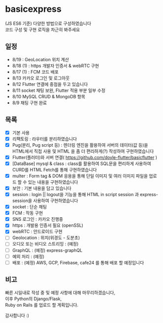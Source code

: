 # basicexpress
(JS ES6 기준) 다양한 방법으로 구성하였습니다  
코드 구성 및 구현 로직을 차근히 봐주세요  
   
## 일정
- 8/19 : GeoLocation 위치 계산
- 8/18 (1) : https 개발자 인증서 & webRTC 구현
- 8/17 (1) : FCM 코드 배포
- 8/13 카카오 로그인 및 로그아웃
- 8/12 Flutter 연결에 중점을 두고 있습니다  
- 8/11 socket 채팅 보완, Flutter 적용 부분 일부 수정  
- 8/10 MySQL CRUD & MongoDB 항목  
- 8/9 채팅 구현 완료  
  
## 목록
- [x] 기본 사용
- [x] 리팩토링 : 라우터를 분리하였습니다
- [x] Pug(분리, Pug script 등) : 렌더링 엔진을 활용하여 서버의 데이터(값 등)을 HTML에서 직접 사용 및 HTML 을 좀 더 편리하게(?) 작성하여 구현하였습니다
- [x] Flutter(플러터)와 서버 연결( https://github.com/doyle-flutter/basicflutter )
- [x] [DataBase] mysql & class : class를 활용하여 SQL문을 편리하게 사용하여 CURD를 HTML Fetch를 통해 구현하였습니다
- [x] multer : Form tag & DOM 응용을 통해 단일 이미지 및 여러 이미지 파일을 업로드 할 수 있는 내용을 구현하였습니다  
- [x] 보안 : 기본 내용을 담고 있습니다
- [x] session : login || logout을 기능을 통해 HTML in script session 과 express-session을 사용하여 구현하였습니다
- [x] socket : 단순 채팅
- [x] FCM : 작동 구현
- [x] SNS 로그인 : 카카오 진행중
- [x] https : 개발용 인증서 필요 (openSSL) 
- [x] webRTC : 안드로이드 구현
- [ ] Geolocation : 위치(위경도 - 도분초)
- [ ] 오디오 또는 비디오 스트리밍 : (예정)
- [ ] GraphQL : (예정) express-graphQL  
- [ ] 예외 처리 : (예정)
- [ ] 배포 : (예정) AWS, GCP, Firebase, cafe24 를 통해 배포 할 예정입니다

## 비고
빠른 시일내로 작성 중 및 예정 사항에 대해 마무리하겠습니다,  
이후 Python의 Django/Flask,   
Ruby on Rails 를 업로드 할 계획입니다.  
  
감사합니다 :)
